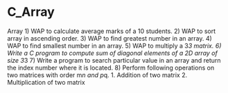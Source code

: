 # C_Array
Array 1) WAP to calculate average marks of a 10 students. 2) WAP to sort array in ascending order. 3) WAP to find greatest number in an array. 4) WAP to find smallest number in an array. 5) WAP to multiply a 3*3 matrix. 6) Write a C program to compute sum of diagonal elements of a 2D array of size 3*3 7) Write a program to search particular value in an array and return the index number where it is  located. 8) Perform following operations on two matrices with order m*n and p*q. 1. Addition of two matrix  2. Multiplication of two matrix
